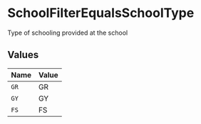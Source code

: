 # SchoolFilterEqualsSchoolType

Type of schooling provided at the school


## Values

| Name  | Value |
| ----- | ----- |
| `GR`  | GR    |
| `GY`  | GY    |
| `FS`  | FS    |